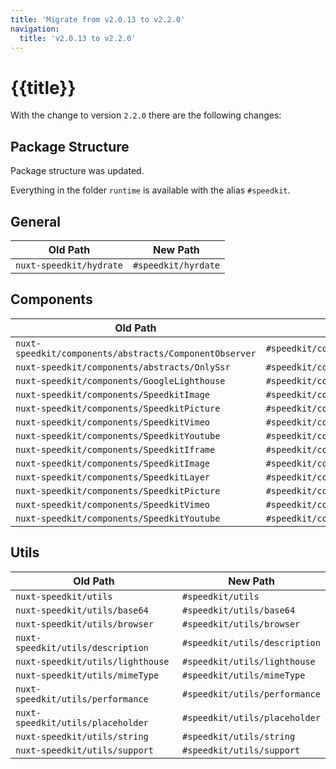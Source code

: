 ```yaml
---
title: 'Migrate from v2.0.13 to v2.2.0'
navigation: 
  title: 'v2.0.13 to v2.2.0'
---
```


# {{title}}

With the change to version `2.2.0` there are the following changes:

## Package Structure

Package structure was updated.

Everything in the folder `runtime` is available with the alias `#speedkit`.

## General

| Old Path                | New Path            |
| ----------------------- | ------------------- |
| `nuxt-speedkit/hydrate` | `#speedkit/hyrdate` |

## Components

| Old Path                                               | New Path                                          |
| ------------------------------------------------------ | ------------------------------------------------- |
| `nuxt-speedkit/components/abstracts/ComponentObserver` | `#speedkit/components/abstracts/ComponentObserver` |
| `nuxt-speedkit/components/abstracts/OnlySsr`           | `#speedkit/components/abstracts/OnlySsr`          |
| `nuxt-speedkit/components/GoogleLighthouse`            | `#speedkit/components/GoogleLighthouse`           |
| `nuxt-speedkit/components/SpeedkitImage`               | `#speedkit/components/SpeedkitImage`              |
| `nuxt-speedkit/components/SpeedkitPicture`             | `#speedkit/components/SpeedkitPicture`            |
| `nuxt-speedkit/components/SpeedkitVimeo`               | `#speedkit/components/SpeedkitVimeo`              |
| `nuxt-speedkit/components/SpeedkitYoutube`             | `#speedkit/components/SpeedkitYoutube`            |
| `nuxt-speedkit/components/SpeedkitIframe`              | `#speedkit/components/SpeedkitIframe`             |
| `nuxt-speedkit/components/SpeedkitImage`               | `#speedkit/components/SpeedkitImage`              |
| `nuxt-speedkit/components/SpeedkitLayer`               | `#speedkit/components/SpeedkitLayer`              |
| `nuxt-speedkit/components/SpeedkitPicture`             | `#speedkit/components/SpeedkitPicture`            |
| `nuxt-speedkit/components/SpeedkitVimeo`               | `#speedkit/components/SpeedkitVimeo`              |
| `nuxt-speedkit/components/SpeedkitYoutube`             | `#speedkit/components/SpeedkitYoutube`            |

## Utils

| Old Path                          | New Path                      |
| --------------------------------- | ----------------------------- |
| `nuxt-speedkit/utils`             | `#speedkit/utils`             |
| `nuxt-speedkit/utils/base64`      | `#speedkit/utils/base64`      |
| `nuxt-speedkit/utils/browser`     | `#speedkit/utils/browser`     |
| `nuxt-speedkit/utils/description` | `#speedkit/utils/description` |
| `nuxt-speedkit/utils/lighthouse`  | `#speedkit/utils/lighthouse`  |
| `nuxt-speedkit/utils/mimeType`    | `#speedkit/utils/mimeType`    |
| `nuxt-speedkit/utils/performance` | `#speedkit/utils/performance` |
| `nuxt-speedkit/utils/placeholder` | `#speedkit/utils/placeholder` |
| `nuxt-speedkit/utils/string`      | `#speedkit/utils/string`      |
| `nuxt-speedkit/utils/support`     | `#speedkit/utils/support`     |
